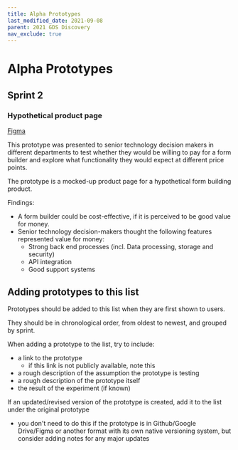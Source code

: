 ```yaml
---
title: Alpha Prototypes
last_modified_date: 2021-09-08
parent: 2021 GDS Discovery
nav_exclude: true
---
```


# Alpha Prototypes
## Sprint 2
### Hypothetical product page
[Figma](https://www.figma.com/proto/fJRb7y9NQ3LyJPvJgpRac8/Product-Pages?node-id=5%3A863&scaling=min-zoom&page-id=5%3A7&starting-point-node-id=5%3A863)


This prototype was presented to senior technology decision makers in different departments to test whether they would be willing to pay for a form builder and explore what functionality they would expect at different price points.

The prototype is a mocked-up product page for a hypothetical form building product.

Findings:
- A form builder could be cost-effective, if it is perceived to be good value for money.
- Senior technology decision-makers thought the following features represented value for money:
  - Strong back end processes (incl. Data processing, storage and security)
  - API integration
  - Good support systems

## Adding prototypes to this list
Prototypes should be added to this list when they are first shown to users.

They should be in chronological order, from oldest to newest, and grouped by sprint.

When adding a prototype to the list, try to include:
- a link to the prototype 
  - if this link is not publicly available, note this
- a rough description of the assumption the prototype is testing
- a rough description of the prototype itself
- the result of the experiment (if known)

If an updated/revised version of the prototype is created, add it to the list under the original prototype 
- you don't need to do this if the prototype is in Github/Google Drive/Figma or another format with its own native versioning system, but consider adding notes for any major updates
